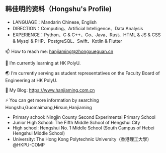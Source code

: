 ## 韩佳明的资料（Hongshu's Profile)

* LANGUAGE：Mandarin Chinese, English
* DIRECTION：Computing、Artificial Intelligence、Data Analysis
* EXPERIENCE：Python、C & C++、Go、Java、Rust、HTML & JS & CSS & Mysql & PHP、PostgreSQL、Swift、Kotlin & Flutter

📫 How to reach me: hanjiaming@zhongxueguan.cn

🌱 I’m currently learning at HK PolyU.

🌏 I’m currently serving as student representatives on the Faculty Board of Engineering at HK PolyU. 

💬 My Blog: https://www.hanjiaming.com.cn

⚡ You can get more information by searching Hongshu,Guomaimang,Hirsun,Hanjiaming

* Primary school: Ningjin County Second Experimental Primary School 
* Junior High School: The Fifth Middle School of Hengshui City 
* High school: Hengshui No. 1 Middle School (South Campus of Hebei Hengshui Middle School) 
* University: The Hong Kong Polytechnic University（香港理工大學）@HKPU-COMP



<!--
**guomaimang/guomaimang** is a ✨ _special_ ✨ repository because its `README.md` (this file) appears on your GitHub profile.

Here are some ideas to get you started:

- 🔭 I’m currently working on ...
- 🌱 I’m currently learning ...
- 👯 I’m looking to collaborate on ...
- 🤔 I’m looking for help with ...
- 💬 Ask me about ...
- 📫 How to reach me: ...
- 😄 Pronouns: ...
- ⚡ Fun fact: ...






-->
